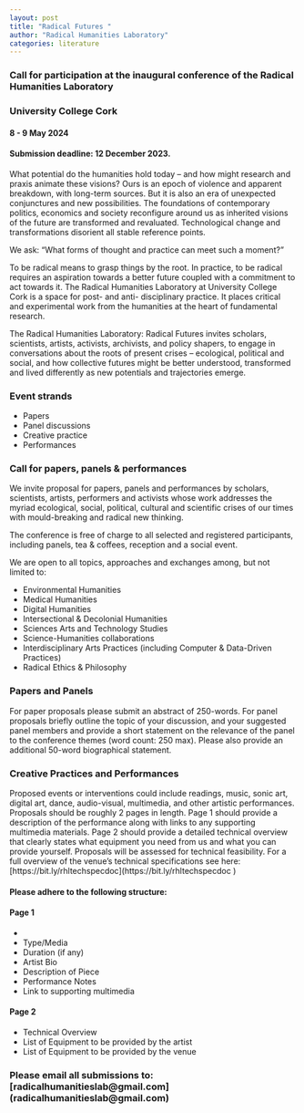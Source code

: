 ```yaml
---
layout: post
title: "Radical Futures "
author: "Radical Humanities Laboratory"
categories: literature
---
```


<h3>Call for participation at the inaugural conference of the Radical Humanities Laboratory</h3>
<h3>University College Cork</h3>
<h4>8 - 9 May 2024</h4>
<h4>Submission deadline: 12 December 2023.</h4>

What potential do the humanities hold today – and how might research and praxis animate these visions? Ours is an epoch of violence and apparent breakdown, with long-term sources. But it is also an era of unexpected conjunctures and new possibilities. The foundations of contemporary politics, economics and society reconfigure around us as inherited visions of the future are transformed and revaluated. Technological change and transformations disorient all stable reference points.  

We ask: “What forms of thought and practice can meet such a moment?” 

To be radical means to grasp things by the root. In practice, to be radical requires an aspiration towards a better future coupled with a commitment to act towards it. The Radical Humanities Laboratory at University College Cork is a space for post- and anti- disciplinary practice. It places critical and experimental work from the humanities at the heart of fundamental research.  

The Radical Humanities Laboratory: Radical Futures invites scholars, scientists, artists, activists, archivists, and policy shapers, to engage in conversations about the roots of present crises – ecological, political and social, and how collective futures might be better understood, transformed and lived differently as new potentials and trajectories emerge.  

<h3>Event strands </h3>
<ul>
 <li>Papers</li>    
 <li>Panel discussions</li>    
 <li>Creative practice</li>    
 <li>Performances</li>    
</ul>

<h3>Call for papers, panels & performances</h3>
We invite proposal for papers, panels and performances by scholars, scientists, artists, performers and activists whose work addresses the myriad ecological, social, political, cultural and scientific crises of our times with mould-breaking and radical new thinking. 

The conference is free of charge to all selected and registered participants, including panels, tea & coffees, reception and a social event. 

We are open to all topics, approaches and exchanges among, but not limited to: 

<ul>
 <li> Environmental Humanities </li>
 <li> Medical Humanities </li>
 <li>Digital Humanities </li>
 <li>Intersectional & Decolonial Humanities</li> 
 <li>Sciences Arts and Technology Studies</li>
 <li>Science-Humanities collaborations</li> 
 <li>Interdisciplinary Arts Practices
    (including Computer & Data-Driven Practices)</li> 
 <li>Radical Ethics & Philosophy</li>
 </ul>

<h3>Papers and Panels </h3>
For paper proposals please submit an abstract of 250-words. For panel proposals briefly outline the topic of your discussion, and your suggested panel members and provide a short statement on the relevance of the panel to the conference themes (word count: 250 max). Please also provide an additional 50-word biographical statement. 

 
<h3>Creative Practices and Performances </h3>
Proposed events or interventions could include readings, music, sonic art, digital art, dance, audio-visual, multimedia, and other artistic performances. Proposals should be roughly 2 pages in length. Page 1 should provide a description of the performance along with links to any supporting multimedia materials. Page 2 should provide a detailed technical overview that clearly states what equipment you need from us and what you can provide yourself. Proposals will be assessed for technical feasibility. For a full overview of the venue’s technical specifications see here: [https://bit.ly/rhltechspecdoc](https://bit.ly/rhltechspecdoc ) 

<h4>Please adhere to the following structure: </h4>
<h4>Page 1</h4>
<ul>
 <li><Title<li>
 <li>Type/Media</li>
 <li>Duration (if any)</li>
 <li>Artist Bio</li>
 <li>Description of Piece</li>
 <li>Performance Notes</li>
 <li>Link to supporting multimedia</li>
</ul>
<h4>Page 2</h4>
<ul>
 <li>Technical Overview</li>
 <li>List of Equipment to be provided by the artist</li>
 <li>List of Equipment to be provided by the venue</li>
</ul>

<h3>Please email all submissions to:  [radicalhumanitieslab@gmail.com](radicalhumanitieslab@gmail.com)</h3>
